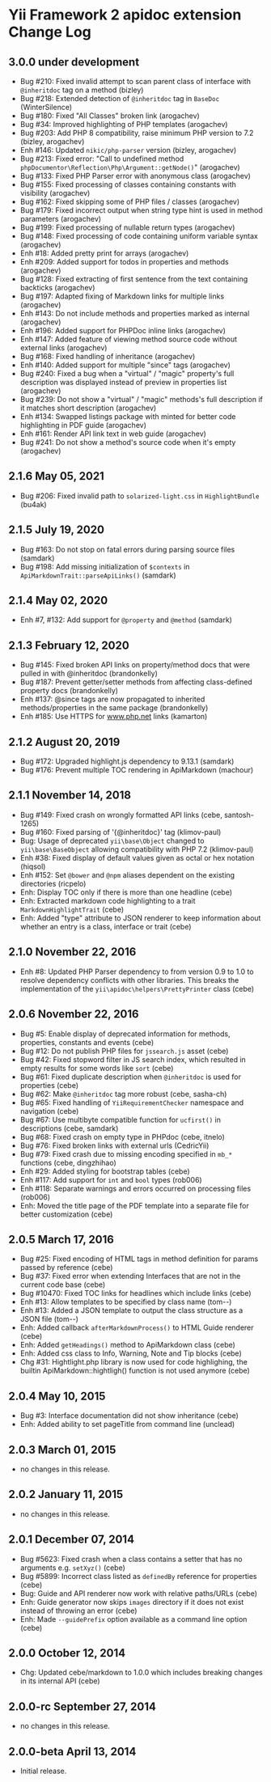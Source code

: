 Yii Framework 2 apidoc extension Change Log
===========================================

3.0.0 under development
-----------------------

- Bug #210: Fixed invalid attempt to scan parent class of interface with `@inheritdoc` tag on a method (bizley)
- Bug #218: Extended detection of `@inheritdoc` tag in `BaseDoc` (WinterSilence)
- Bug #180: Fixed "All Classes" broken link (arogachev)
- Bug #34: Improved highlighting of PHP templates (arogachev)
- Bug #203: Add PHP 8 compatibility, raise minimum PHP version to 7.2 (bizley, arogachev)
- Enh #146: Updated `nikic/php-parser` version (bizley, arogachev)
- Bug #213: Fixed error: "Call to undefined method `phpDocumentor\Reflection\Php\Argument::getNode()`" (arogachev)
- Bug #133: Fixed PHP Parser error with anonymous class (arogachev)
- Bug #155: Fixed processing of classes containing constants with visibility (arogachev)
- Bug #162: Fixed skipping some of PHP files / classes (arogachev)
- Bug #179: Fixed incorrect output when string type hint is used in method parameters (arogachev)
- Bug #199: Fixed processing of nullable return types (arogachev)
- Bug #148: Fixed processing of code containing uniform variable syntax (arogachev)
- Enh #18: Added pretty print for arrays (arogachev)
- Enh #209: Added support for todos in properties and methods (arogachev)
- Bug #128: Fixed extracting of first sentence from the text containing backticks (arogachev)
- Bug #197: Adapted fixing of Markdown links for multiple links (arogachev)
- Enh #143: Do not include methods and properties marked as internal (arogachev)
- Enh #196: Added support for PHPDoc inline links (arogachev)
- Enh #147: Added feature of viewing method source code without external links (arogachev)
- Bug #168: Fixed handling of inheritance (arogachev)
- Enh #140: Added support for multiple "since" tags (arogachev)
- Bug #240: Fixed a bug when a "virtual" / "magic" property's full description was displayed instead of preview in 
  properties list (arogachev)
- Bug #239: Do not show a "virtual" / "magic" methods's full description if it matches short description (arogachev)
- Enh #134: Swapped listings package with minted for better code highlighting in PDF guide (arogachev)
- Enh #161: Render API link text in web guide (arogachev)
- Bug #241: Do not show a method's source code when it's empty (arogachev)


2.1.6 May 05, 2021
------------------

- Bug #206: Fixed invalid path to `solarized-light.css` in `HighlightBundle` (bu4ak)


2.1.5 July 19, 2020
-------------------

- Bug #163: Do not stop on fatal errors during parsing source files (samdark)
- Bug #198: Add missing initialization of `$contexts` in `ApiMarkdownTrait::parseApiLinks()` (samdark)


2.1.4 May 02, 2020
------------------

- Enh #7, #132: Add support for `@property` and `@method` (samdark)


2.1.3 February 12, 2020
-----------------------

- Bug #145: Fixed broken API links on property/method docs that were pulled in with @inheritdoc (brandonkelly)
- Bug #187: Prevent getter/setter methods from affecting class-defined property docs (brandonkelly)
- Enh #137: @since tags are now propagated to inherited methods/properties in the same package (brandonkelly)
- Enh #185: Use HTTPS for www.php.net links (kamarton)


2.1.2 August 20, 2019
---------------------

- Bug #172: Upgraded highlight.js dependency to 9.13.1 (samdark)
- Bug #176: Prevent multiple TOC rendering in ApiMarkdown (machour)


2.1.1 November 14, 2018
-----------------------

- Bug #149: Fixed crash on wrongly formatted API links (cebe, santosh-1265)
- Bug #160: Fixed parsing of '{@inheritdoc}' tag (klimov-paul)
- Bug: Usage of deprecated `yii\base\Object` changed to `yii\base\BaseObject` allowing compatibility with PHP 7.2 (klimov-paul)
- Enh #38: Fixed display of default values given as octal or hex notation (hiqsol)
- Enh #152: Set `@bower` and `@npm` aliases dependent on the existing directories (ricpelo)
- Enh: Display TOC only if there is more than one headline (cebe)
- Enh: Extracted markdown code highlighting to a trait `MarkdownHighlightTrait` (cebe)
- Enh: Added "type" attribute to JSON renderer to keep information about whether an entry is a class, interface or trait (cebe)


2.1.0 November 22, 2016
-----------------------

- Enh #8: Updated PHP Parser dependency to from version 0.9 to 1.0 to resolve dependency conflicts with other libraries. This breaks the implementation of the `yii\apidoc\helpers\PrettyPrinter` class (cebe)


2.0.6 November 22, 2016
-----------------------

- Bug #5: Enable display of deprecated information for methods, properties, constants and events (cebe)
- Bug #12: Do not publish PHP files for `jssearch.js` asset (cebe)
- Bug #42: Fixed stopword filter in JS search index, which resulted in empty results for some words like `sort` (cebe)
- Bug #61: Fixed duplicate description when `@inheritdoc` is used for properties (cebe)
- Bug #62: Make `@inheritdoc` tag more robust (cebe, sasha-ch)
- Bug #65: Fixed handling of `YiiRequirementChecker` namespace and navigation (cebe)
- Bug #67: Use multibyte compatible function for `ucfirst()` in descriptions (cebe, samdark)
- Bug #68: Fixed crash on empty type in PHPdoc (cebe, itnelo)
- Bug #76: Fixed broken links with external urls (CedricYii)
- Bug #79: Fixed crash due to missing encoding specified in `mb_*` functions (cebe, dingzhihao)
- Enh #29: Added styling for bootstrap tables (cebe)
- Enh #117: Add support for `int` and `bool` types (rob006)
- Enh #118: Separate warnings and errors occurred on processing files (rob006)
- Enh: Moved the title page of the PDF template into a separate file for better customization (cebe)


2.0.5 March 17, 2016
--------------------

- Bug #25: Fixed encoding of HTML tags in method definition for params passed by reference (cebe)
- Bug #37: Fixed error when extending Interfaces that are not in the current code base (cebe)
- Bug #10470: Fixed TOC links for headlines which include links (cebe)
- Enh #13: Allow templates to be specified by class name (tom--)
- Enh #13: Added a JSON template to output the class structure as a JSON file (tom--)
- Enh: Added callback `afterMarkdownProcess()` to HTML Guide renderer (cebe)
- Enh: Added `getHeadings()` method to ApiMarkdown class (cebe)
- Enh: Added css class to Info, Warning, Note and Tip blocks (cebe)
- Chg #31: Hightlight.php library is now used for code highlighing, the builtin ApiMarkdown::hightligh() function is not used anymore (cebe)


2.0.4 May 10, 2015
------------------

- Bug #3: Interface documentation did not show inheritance (cebe)
- Enh: Added ability to set pageTitle from command line (unclead)


2.0.3 March 01, 2015
--------------------

- no changes in this release.


2.0.2 January 11, 2015
----------------------

- no changes in this release.


2.0.1 December 07, 2014
-----------------------

- Bug #5623: Fixed crash when a class contains a setter that has no arguments e.g. `setXyz()` (cebe)
- Bug #5899: Incorrect class listed as `definedBy` reference for properties (cebe)
- Bug: Guide and API renderer now work with relative paths/URLs (cebe)
- Enh: Guide generator now skips `images` directory if it does not exist instead of throwing an error (cebe)
- Enh: Made `--guidePrefix` option available as a command line option (cebe)


2.0.0 October 12, 2014
----------------------

- Chg: Updated cebe/markdown to 1.0.0 which includes breaking changes in its internal API (cebe)

2.0.0-rc September 27, 2014
---------------------------

- no changes in this release.


2.0.0-beta April 13, 2014
-------------------------

- Initial release.
